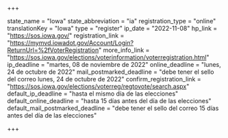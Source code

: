 +++

state_name = "Iowa"
state_abbreviation = "ia"
registration_type = "online"
translationKey = "Iowa"
type = "register"
ip_date = "2022-11-08"
hp_link = "https://sos.iowa.gov/"
registration_link = "https://mymvd.iowadot.gov/Account/Login?ReturnUrl=%2fVoterRegistration"
more_info_link = "https://sos.iowa.gov/elections/voterinformation/voterregistration.html"
ip_deadline = "martes, 08 de noviembre de 2022"
online_deadline = "lunes, 24 de octubre de 2022"
mail_postmarked_deadline = "debe tener el sello del correo lunes, 24 de octubre de 2022"
confirm_registration_link = "https://sos.iowa.gov/elections/voterreg/regtovote/search.aspx"
default_ip_deadline = "hasta el mismo día de las elecciones"
default_online_deadline = "hasta 15 días antes del día de las elecciones"
default_mail_postmarked_deadline = "debe tener el sello del correo 15 días antes del día de las elecciones"

+++